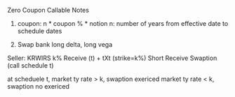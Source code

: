 Zero Coupon Callable Notes
1) coupon: n * coupon % * notion
n: number of years from effective date to schedule dates

2) Swap bank
long delta, long vega 



Seller:
KRWIRS k% Receive (t) + tXt (strike=k%) Short Receive Swaption (call schedule t)

at scheduele t,
market ty rate > k, swaption exericed
market ty rate < k, swaption no exericed
